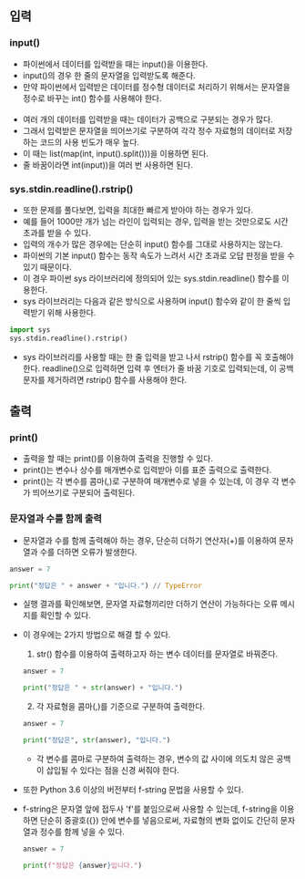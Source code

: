 ## 입력

### input()
- 파이썬에서 데이터를 입력받을 때는 input()을 이용한다.
- input()의 경우 한 줄의 문자열을 입력받도록 해준다.
- 만약 파이썬에서 입력받은 데이터를 정수형 데이터로 처리하기 위해서는 문자열을 정수로 바꾸는 int() 함수를 사용해야 한다.
<br></br>
- 여러 개의 데이터를 입력받을 때는 데이터가 공백으로 구분되는 경우가 많다.
- 그래서 입력받은 문자열을 띄어쓰기로 구분하여 각각 정수 자료형의 데이터로 저장하는 코드의 사용 빈도가 매우 높다.
- 이 때는 list(map(int, input().split()))을 이용하면 된다.
- 줄 바꿈이라면 int(input))을 여러 번 사용하면 된다.

### sys.stdin.readline().rstrip()
- 또한 문제를 풀다보면, 입력을 최대한 빠르게 받아야 하는 경우가 있다.
- 예를 들어 1000만 개가 넘는 라인이 입력되는 경우, 입력을 받는 것만으로도 시간 초과를 받을 수 있다.
- 입력의 개수가 많은 경우에는 단순히 input() 함수를 그대로 사용하지는 않는다.
- 파이썬의 기본 input() 함수는 동작 속도가 느려서 시간 초과로 오답 판정을 받을 수 있기 때문이다.
- 이 경우 파이썬 sys 라이브러리에 정의되어 있는 sys.stdin.readline() 함수를 이용한다.
- sys 라이브러리는 다음과 같은 방식으로 사용하며 input() 함수와 같이 한 줄씩 입력받기 위해 사용한다.
```python
import sys
sys.stdin.readline().rstrip()
```
- sys 라이브러리를 사용할 때는 한 줄 입력을 받고 나서 rstrip() 함수를 꼭 호출해야 한다. readline()으로 입력하면 입력 후 엔터가 줄 바꿈 기호로 입력되는데, 이 공백 문자를 제거하려면 rstrip() 함수를 사용해야 한다.

## 출력

### print()
- 출력을 할 때는 print()를 이용하여 출력을 진행할 수 있다.
- print()는 변수나 상수를 매개변수로 입력받아 이를 표준 출력으로 출력한다.
- print()는 각 변수를 콤마(,)로 구분하여 매개변수로 넣을 수 있는데, 이 경우 각 변수가 띄어쓰기로 구분되어 출력된다.

### 문자열과 수를 함께 출력
- 문자열과 수를 함께 출력해야 하는 경우, 단순히 더하기 연산자(+)를 이용하여 문자열과 수를 더하면 오류가 발생한다.
```python
answer = 7

print("정답은 " + answer + "입니다.") // TypeError
```
- 실행 결과를 확인해보면, 문자열 자료형끼리만 더하기 연산이 가능하다는 오류 메시지를 확인할 수 있다.
- 이 경우에는 2가지 방법으로 해결 할 수 있다.
  1. str() 함수를 이용하여 출력하고자 하는 변수 데이터를 문자열로 바꿔준다.
    ```python
    answer = 7

    print("정답은 " + str(answer) + "입니다.")
    ```
  2. 각 자료형을 콤마(,)를 기준으로 구분하여 출력한다.
    ```python
    answer = 7

    print("정답은", str(answer), "입니다.")
    ```
    - 각 변수를 콤마로 구분하여 출력하는 경우, 변수의 값 사이에 의도치 않은 공백이 삽입될 수 있다는 점을 신경 써줘야 한다.

- 또한 Python 3.6 이상의 버전부터 f-string 문법을 사용할 수 있다.
- f-string은 문자열 앞에 접두사 'f'를 붙임으로써 사용할 수 있는데, f-string을 이용하면 단순히 중괄호({}) 안에 변수를 넣음으로써, 자료형의 변화 없이도 간단히 문자열과 정수를 함께 넣을 수 있다.
  ```python
  answer = 7

  print(f"정답은 {answer}입니다.")
  ```